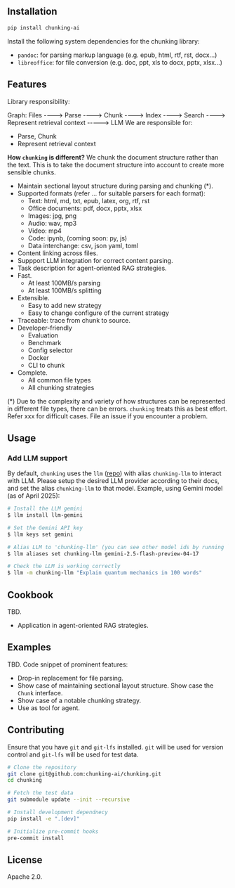 ## Installation

```bash
pip install chunking-ai
```

Install the following system dependencies for the chunking library:

- `pandoc`: for parsing markup language (e.g. epub, html, rtf, rst, docx...)
- `libreoffice`: for file conversion (e.g. doc, ppt, xls to docx, pptx, xlsx...)

## Features

Library responsibility:

Graph:
Files ----> Parse ----> Chunk ----> Index ----> Search ----> Represent retrieval context -----> LLM
We are responsible for:
- Parse, Chunk
- Represent retrieval context

**How `chunking` is different?** We chunk the document structure rather than the text. This is to take the document structure into account to create more sensible chunks.

- Maintain sectional layout structure during parsing and chunking (*).
- Supported formats (refer ... for suitable parsers for each format):
    - Text: html, md, txt, epub, latex, org, rtf, rst
    - Office documents: pdf, docx, pptx, xlsx
    - Images: jpg, png
    - Audio: wav, mp3
    - Video: mp4
    - Code: ipynb, (coming soon: py, js)
    - Data interchange: csv, json yaml, toml
- Content linking across files.
- Suppport LLM integration for correct content parsing.
- Task description for agent-oriented RAG strategies.
- Fast.
    - At least 100MB/s parsing
    - At least 100MB/s splitting
- Extensible.
    - Easy to add new strategy
    - Easy to change configure of the current strategy
- Traceable: trace from chunk to source.
- Developer-friendly
    - Evaluation
    - Benchmark
    - Config selector
    - Docker
    - CLI to chunk
- Complete.
    - All common file types
    - All chunking strategies

(*) Due to the complexity and variety of how structures can be represented in different file types, there can be errors. `chunking` treats this as best effort. Refer xxx for difficult cases. File an issue if you encounter a problem.

## Usage

### Add LLM support

By default, `chunking` uses the `llm` ([repo](https://github.com/simonw/llm)) with
alias `chunking-llm` to interact with LLM. Please setup the desired LLM
provider according to their docs, and set the alias `chunking-llm` to that
model. Example, using Gemini model (as of April 2025):

```bash
# Install the LLM gemini
$ llm install llm-gemini

# Set the Gemini API key
$ llm keys set gemini

# Alias LLM to 'chunking-llm' (you can see other model ids by running `llm models`)
$ llm aliases set chunking-llm gemini-2.5-flash-preview-04-17

# Check the LLM is working correctly
$ llm -m chunking-llm "Explain quantum mechanics in 100 words"
```

## Cookbook

TBD.

- Application in agent-oriented RAG strategies.

## Examples

TBD. Code snippet of prominent features:

- Drop-in replacement for file parsing.
- Show case of maintaining sectional layout structure. Show case the `Chunk` interface.
- Show case of a notable chunking strategy.
- Use as tool for agent.

## Contributing

Ensure that you have `git` and `git-lfs` installed. `git` will be used for version control and `git-lfs` will be used for test data.

```bash
# Clone the repository
git clone git@github.com:chunking-ai/chunking.git
cd chunking

# Fetch the test data
git submodule update --init --recursive

# Install development dependnecy
pip install -e ".[dev]"

# Initialize pre-commit hooks
pre-commit install
```

## License

Apache 2.0.
